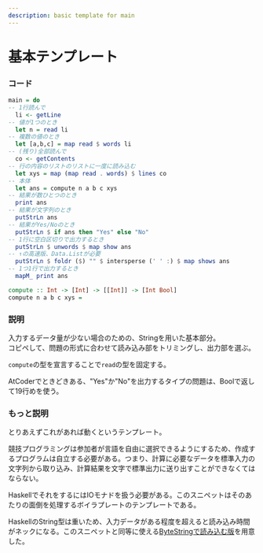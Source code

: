 ```yaml
---
description: basic template for main
---
```


# 基本テンプレート

### コード

```haskell
main = do
-- 1行読んで
  li <- getLine
-- 値が1つのとき
  let n = read li
-- 複数の値のとき
  let [a,b,c] = map read $ words li
-- (残り)全部読んで
  co <- getContents
-- 行の内容のリストのリストに一度に読み込む
  let xys = map (map read . words) $ lines co
-- 本体
  let ans = compute n a b c xys
-- 結果が数ひとつのとき
  print ans
-- 結果が文字列のとき
  putStrLn ans
-- 結果がYes/Noのとき
  putStrLn $ if ans then "Yes" else "No"
-- 1行に空白区切りで出力するとき
  putStrLn $ unwords $ map show ans
-- ↑の高速版、Data.Listが必要
  putStrLn $ foldr ($) "" $ intersperse (' ' :) $ map shows ans
-- 1つ1行で出力するとき
  mapM_ print ans

compute :: Int -> [Int] -> [[Int]] -> [Int Bool]
compute n a b c xys =
```

### 説明

入力するデータ量が少ない場合のための、Stringを用いた基本部分。\
コピペして、問題の形式に合わせて読み込み部をトリミングし、出力部を選ぶ。

`compute`の型を宣言することで`read`の型を固定する。

AtCoderでときどきある、"Yes"か"No"を出力するタイプの問題は、Boolで返して19行めを使う。

### もっと説明

とりあえずこれがあれば動くというテンプレート。

競技プログラミングは参加者が言語を自由に選択できるようにするため、作成するプログラムは自立する必要がある。つまり、計算に必要なデータを標準入力の文字列から取り込み、計算結果を文字で標準出力に送り出すことができなくてはならない。

HaskellでそれをするにはIOモナドを扱う必要がある。このスニペットはそのあたりの面倒を処理するボイラプレートのテンプレートである。

HaskellのString型は重いため、入力データがある程度を超えると読み込み時間がネックになる。このスニペットと同等に使える[ByteStringで読み込む版](../bytestring-template/)を用意した。
